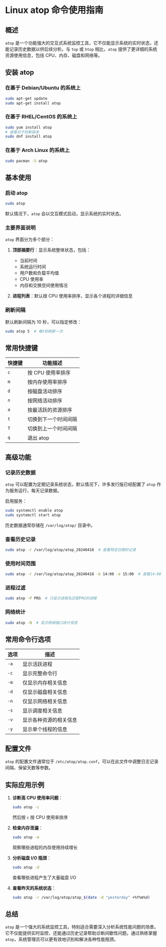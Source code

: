 # Linux atop 命令使用指南

## 概述

`atop` 是一个功能强大的交互式系统监控工具，它不仅能显示系统的实时状态，还能记录历史数据以供后续分析。与 `top` 或 `htop` 相比，`atop` 提供了更详细的系统资源使用信息，包括 CPU、内存、磁盘和网络等。

## 安装 atop

### 在基于 Debian/Ubuntu 的系统上

```bash
sudo apt-get update
sudo apt-get install atop
```

### 在基于 RHEL/CentOS 的系统上

```bash
sudo yum install atop
# 或者对于较新版本
sudo dnf install atop
```

### 在基于 Arch Linux 的系统上

```bash
sudo pacman -S atop
```

## 基本使用

### 启动 atop

```bash
sudo atop
```

默认情况下，`atop` 会以交互模式启动，显示系统的实时状态。

### 主要界面说明

`atop` 界面分为多个部分：

1. **顶部摘要行**：显示系统整体状态，包括：
   - 当前时间
   - 系统运行时间
   - 用户数和负载平均值
   - CPU 使用率
   - 内存和交换空间使用情况

2. **进程列表**：默认按 CPU 使用率排序，显示各个进程的详细信息

### 刷新间隔

默认刷新间隔为 10 秒，可以指定修改：

```bash
sudo atop 5  # 每5秒刷新一次
```

## 常用快捷键

| 快捷键 | 功能描述 |
|--------|----------|
| `c`    | 按 CPU 使用率排序 |
| `m`    | 按内存使用率排序 |
| `d`    | 按磁盘活动排序 |
| `n`    | 按网络活动排序 |
| `a`    | 按最活跃的资源排序 |
| `t`    | 切换到下一个时间间隔 |
| `T`    | 切换到上一个时间间隔 |
| `q`    | 退出 atop |

## 高级功能

### 记录历史数据

`atop` 可以配置为定期记录系统状态，默认情况下，许多发行版已经配置了 `atop` 作为服务运行，每天记录数据。

启用服务：

```bash
sudo systemctl enable atop
sudo systemctl start atop
```

历史数据通常存储在 `/var/log/atop/` 目录中。

### 查看历史记录

```bash
sudo atop -r /var/log/atop/atop_20240418  # 查看特定日期的记录
```

### 使用时间范围

```bash
sudo atop -r /var/log/atop/atop_20240418 -b 14:00 -e 15:00  # 查看14:00到15:00的数据
```

### 进程过滤

```bash
sudo atop -P PRG  # 只显示进程名匹配PRG的进程
```

### 网络统计

```bash
sudo atop -N  # 显示网络接口统计信息
```

## 常用命令行选项

| 选项 | 描述 |
|------|------|
| `-a` | 显示活跃进程 |
| `-c` | 显示完整命令行 |
| `-m` | 仅显示内存相关信息 |
| `-d` | 仅显示磁盘相关信息 |
| `-n` | 仅显示网络相关信息 |
| `-s` | 显示调度相关信息 |
| `-v` | 显示各种资源的相关信息 |
| `-y` | 显示单个线程的信息 |

## 配置文件

`atop` 的配置文件通常位于 `/etc/atop/atop.conf`，可以在此文件中调整日志记录间隔、保留天数等参数。

## 实际应用示例

1. **诊断高 CPU 使用率问题**：
   ```bash
   sudo atop -c
   ```
   然后按 `c` 按 CPU 使用率排序

2. **检查内存泄漏**：
   ```bash
   sudo atop -m
   ```
   观察哪些进程的内存使用持续增长

3. **分析磁盘 I/O 瓶颈**：
   ```bash
   sudo atop -d
   ```
   查看哪些进程产生了大量磁盘 I/O

4. **查看昨天的系统状态**：
   ```bash
   sudo atop -r /var/log/atop/atop_$(date -d "yesterday" +%Y%m%d)
   ```

## 总结

`atop` 是一个强大的系统监控工具，特别适合需要深入分析系统性能问题的场景。它不仅能提供实时监控，还能通过历史记录帮助诊断间歇性问题。通过熟练掌握 `atop`，系统管理员可以更有效地识别和解决各种性能瓶颈。
